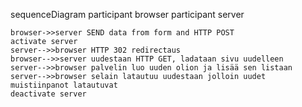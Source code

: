sequenceDiagram
	participant browser
	participant server
	
	browser->>server SEND data from form and HTTP POST
	activate server
	server-->>browser HTTP 302 redirectaus
	browser-->>server uudestaan HTTP GET, ladataan sivu uudelleen
	server-->>browser palvelin luo uuden olion ja lisää sen listaan
	server-->>browser selain latautuu uudestaan jolloin uudet muistiinpanot latautuvat
	deactivate server
